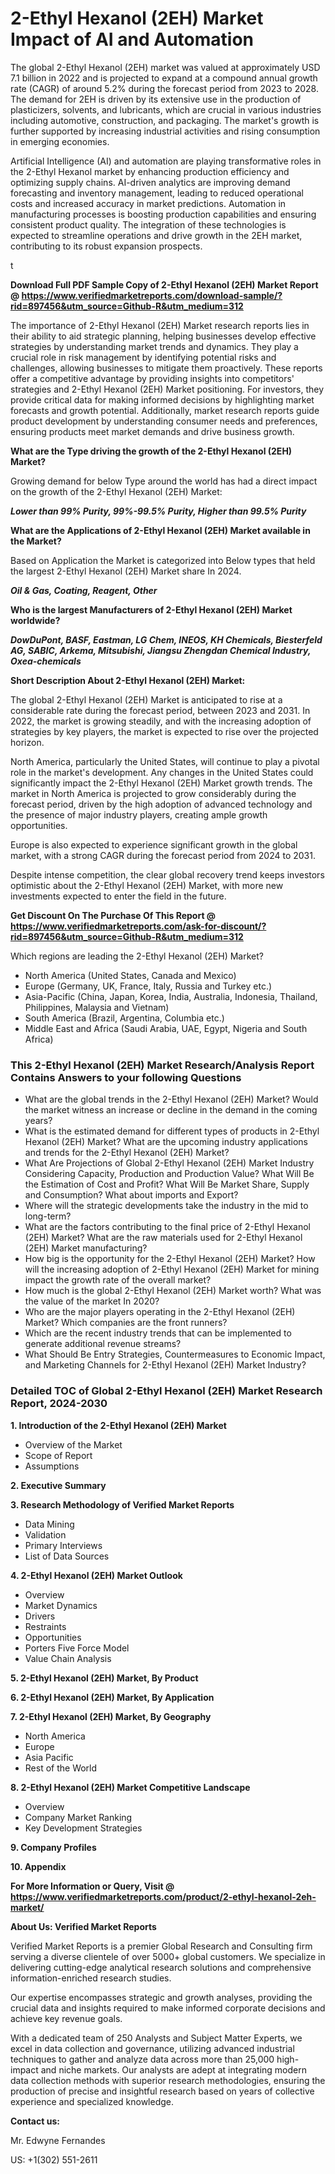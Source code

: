 <meta name="title" content="Global 2-Ethyl Hexanol (2EH) Market Impact of AI and Automation"><meta name="description" content="The global 2-Ethyl Hexanol (2EH) market was valued at approximately USD 7.1 billion in 2022 and is projected to expand at a compound annual growth rate (CAGR) of aroun"><meta name="title" content="2-Ethyl Hexanol (2EH) Market Size, Share, Scope, Trends, Growth, Opportunities, Analysis, Forecast"><h1>2-Ethyl Hexanol (2EH) Market Impact of AI and Automation</h1><p>The global 2-Ethyl Hexanol (2EH) market was valued at approximately USD 7.1 billion in 2022 and is projected to expand at a compound annual growth rate (CAGR) of around 5.2% during the forecast period from 2023 to 2028. The demand for 2EH is driven by its extensive use in the production of plasticizers, solvents, and lubricants, which are crucial in various industries including automotive, construction, and packaging. The market's growth is further supported by increasing industrial activities and rising consumption in emerging economies.</p><p>Artificial Intelligence (AI) and automation are playing transformative roles in the 2-Ethyl Hexanol market by enhancing production efficiency and optimizing supply chains. AI-driven analytics are improving demand forecasting and inventory management, leading to reduced operational costs and increased accuracy in market predictions. Automation in manufacturing processes is boosting production capabilities and ensuring consistent product quality. The integration of these technologies is expected to streamline operations and drive growth in the 2EH market, contributing to its robust expansion prospects.</p>t</p><p id="" class=""><strong>Download Full PDF Sample Copy of 2-Ethyl Hexanol (2EH) Market Report @ <a href="https://www.verifiedmarketreports.com/download-sample/?rid=897456&utm_source=Github-R&utm_medium=312" target="_blank">https://www.verifiedmarketreports.com/download-sample/?rid=897456&utm_source=Github-R&utm_medium=312</a></strong></p><p>The importance of&nbsp;2-Ethyl Hexanol (2EH) Market research reports lies in their ability to aid strategic planning, helping businesses develop effective strategies by understanding market trends and dynamics. They play a crucial role in risk management by identifying potential risks and challenges, allowing businesses to mitigate them proactively. These reports offer a competitive advantage by providing insights into competitors' strategies and 2-Ethyl Hexanol (2EH) Market positioning. For investors, they provide critical data for making informed decisions by highlighting market forecasts and growth potential. Additionally, market research reports guide product development by understanding consumer needs and preferences, ensuring products meet market demands and drive business growth.</p><p><strong>What are the&nbsp;Type driving the growth of the 2-Ethyl Hexanol (2EH) Market?</strong></p><p id="" class="">Growing demand for below Type around the world has had a direct impact on the growth of the 2-Ethyl Hexanol (2EH) Market:</p><em><strong>Lower than 99% Purity, 99%-99.5% Purity, Higher than 99.5% Purity</strong></em></p><strong>What are the&nbsp;Applications&nbsp;of 2-Ethyl Hexanol (2EH) Market available in the Market?</strong></p><p id="" class="">Based on Application the Market is categorized into Below types that held the largest 2-Ethyl Hexanol (2EH) Market share In 2024.</p><em><strong>Oil & Gas, Coating, Reagent, Other</strong></em></p><strong>Who is the largest Manufacturers of 2-Ethyl Hexanol (2EH) Market worldwide?</strong></p><p><em><strong>DowDuPont, BASF, Eastman, LG Chem, INEOS, KH Chemicals, Biesterfeld AG, SABIC, Arkema, Mitsubishi, Jiangsu Zhengdan Chemical Industry, Oxea-chemicals</strong></em></p><p id="" class=""><strong>Short Description About 2-Ethyl Hexanol (2EH) Market:</strong></p><p>The global 2-Ethyl Hexanol (2EH) Market is anticipated to rise at a considerable rate during the forecast period, between 2023 and 2031. In 2022, the market is growing steadily, and with the increasing adoption of strategies by key players, the market is expected to rise over the projected horizon.</p><p>North America, particularly the United States, will continue to play a pivotal role in the market's development. Any changes in the United States could significantly impact the 2-Ethyl Hexanol (2EH) Market growth trends. The market in North America is projected to grow considerably during the forecast period, driven by the high adoption of advanced technology and the presence of major industry players, creating ample growth opportunities.</p><p>Europe is also expected to experience significant growth in the global market, with a strong CAGR during the forecast period from 2024 to 2031.</p><p>Despite intense competition, the clear global recovery trend keeps investors optimistic about the 2-Ethyl Hexanol (2EH) Market, with more new investments expected to enter the field in the future.</p><p id="" class=""><strong>Get Discount On The Purchase Of This Report @ <a href="https://www.verifiedmarketreports.com/ask-for-discount/?rid=897456&utm_source=Github-R&utm_medium=312" target="_blank">https://www.verifiedmarketreports.com/ask-for-discount/?rid=897456&utm_source=Github-R&utm_medium=312</a></strong></p>Which regions are leading the 2-Ethyl Hexanol (2EH) Market?</p><ul><li>North America (United States, Canada and Mexico)</li><li>Europe (Germany, UK, France, Italy, Russia and Turkey etc.)</li><li>Asia-Pacific (China, Japan, Korea, India, Australia, Indonesia, Thailand, Philippines, Malaysia and Vietnam)</li><li>South America (Brazil, Argentina, Columbia etc.)</li><li>Middle East and Africa (Saudi Arabia, UAE, Egypt, Nigeria and South Africa)</li></ul><h3 id="" class="">This 2-Ethyl Hexanol (2EH) Market Research/Analysis Report Contains Answers to your following Questions</h3><ul><li>What are the global trends in the 2-Ethyl Hexanol (2EH) Market? Would the market witness an increase or decline in the demand in the coming years?</li><li>What is the estimated demand for different types of products in 2-Ethyl Hexanol (2EH) Market? What are the upcoming industry applications and trends for the 2-Ethyl Hexanol (2EH) Market?</li><li>What Are Projections of Global 2-Ethyl Hexanol (2EH) Market Industry Considering Capacity, Production and Production Value? What Will Be the Estimation of Cost and Profit? What Will Be Market Share, Supply and Consumption? What about imports and Export?</li><li>Where will the strategic developments take the industry in the mid to long-term?</li><li>What are the factors contributing to the final price of 2-Ethyl Hexanol (2EH) Market? What are the raw materials used for 2-Ethyl Hexanol (2EH) Market manufacturing?</li><li>How big is the opportunity for the 2-Ethyl Hexanol (2EH) Market? How will the increasing adoption of 2-Ethyl Hexanol (2EH) Market for mining impact the growth rate of the overall market?</li><li>How much is the global 2-Ethyl Hexanol (2EH) Market worth? What was the value of the market In 2020?</li><li>Who are the major players operating in the 2-Ethyl Hexanol (2EH) Market? Which companies are the front runners?</li><li>Which are the recent industry trends that can be implemented to generate additional revenue streams?</li><li>What Should Be Entry Strategies, Countermeasures to Economic Impact, and Marketing Channels for 2-Ethyl Hexanol (2EH) Market Industry?</li></ul><h3 id="" class="">Detailed TOC of Global 2-Ethyl Hexanol (2EH) Market Research Report, 2024-2030</h3><p id="" class=""><strong>1. Introduction of the 2-Ethyl Hexanol (2EH) Market</strong></p><ul><li>Overview of the Market</li><li>Scope of Report</li><li>Assumptions</li></ul><p id="" class=""><strong>2. Executive Summary</strong></p><p id="" class=""><strong>3. Research Methodology of Verified Market Reports</strong></p><ul><li>Data Mining</li><li>Validation</li><li>Primary Interviews</li><li>List of Data Sources</li></ul><p id="" class=""><strong>4. 2-Ethyl Hexanol (2EH) Market Outlook</strong></p><ul><li>Overview</li><li>Market Dynamics</li><li>Drivers</li><li>Restraints</li><li>Opportunities</li><li>Porters Five Force Model</li><li>Value Chain Analysis</li></ul><p id="" class=""><strong>5. 2-Ethyl Hexanol (2EH) Market, By Product</strong></p><p id="" class=""><strong>6. 2-Ethyl Hexanol (2EH) Market, By Application</strong></p><p id="" class=""><strong>7. 2-Ethyl Hexanol (2EH) Market, By Geography</strong></p><ul><li>North America</li><li>Europe</li><li>Asia Pacific</li><li>Rest of the World</li></ul><p id="" class=""><strong>8. 2-Ethyl Hexanol (2EH) Market Competitive Landscape</strong></p><ul><li>Overview</li><li>Company Market Ranking</li><li>Key Development Strategies</li></ul><p id="" class=""><strong>9. Company Profiles</strong></p><p id="" class=""><strong>10. Appendix</strong></p><p id="" class=""><strong>For More Information or Query, Visit @ <a href="https://www.verifiedmarketreports.com/product/2-ethyl-hexanol-2eh-market/" target="_blank">https://www.verifiedmarketreports.com/product/2-ethyl-hexanol-2eh-market/</a></strong></p><p id="" class=""><strong>About Us: Verified Market Reports</strong></p><p id="" class="">Verified Market Reports is a premier Global Research and Consulting firm serving a diverse clientele of over 5000+ global customers. We specialize in delivering cutting-edge analytical research solutions and comprehensive information-enriched research studies.</p><p id="" class="">Our expertise encompasses strategic and growth analyses, providing the crucial data and insights required to make informed corporate decisions and achieve key revenue goals.</p><p id="" class="">With a dedicated team of 250 Analysts and Subject Matter Experts, we excel in data collection and governance, utilizing advanced industrial techniques to gather and analyze data across more than 25,000 high-impact and niche markets. Our analysts are adept at integrating modern data collection methods with superior research methodologies, ensuring the production of precise and insightful research based on years of collective experience and specialized knowledge.</p><p id="" class=""><strong>Contact us:</strong></p><p id="" class="">Mr. Edwyne Fernandes</p><p id="" class="">US: +1(302) 551-2611</p>